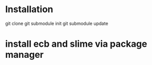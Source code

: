 # Installation
git clone
git submodule init
git submodule update
# install ecb and slime via package manager
